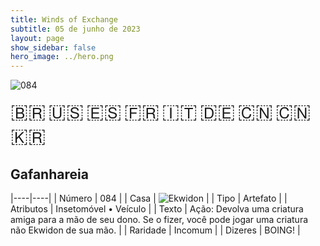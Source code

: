 ```yaml
---
title: Winds of Exchange
subtitle: 05 de junho de 2023
layout: page
show_sidebar: false
hero_image: ../hero.png
---
```


![084](https://mastervault-storage-prod.s3.amazonaws.com/media/card_front/pt/600_084_e3353ec522b8_pt.png)

<span title="Português" style="font-size: 32px;cursor: pointer;" onclick="javascript:document.querySelector('img[alt=\'084\']').src=document.querySelector('img[alt=\'084\']').src.replace(/card_front\/[^/]+/, 'card_front/pt').replace(/_[^/.0-9]+\.png/, '_pt.png')">🇧🇷</span>
<span title="English" style="font-size: 32px;cursor: pointer;" onclick="javascript:document.querySelector('img[alt=\'084\']').src=document.querySelector('img[alt=\'084\']').src.replace(/card_front\/[^/]+/, 'card_front/en').replace(/_[^/.0-9]+\.png/, '_en.png')">🇺🇸</span>
<span title="Español" style="font-size: 32px;cursor: pointer;" onclick="javascript:document.querySelector('img[alt=\'084\']').src=document.querySelector('img[alt=\'084\']').src.replace(/card_front\/[^/]+/, 'card_front/es').replace(/_[^/.0-9]+\.png/, '_es.png')">🇪🇸</span>
<span title="Français" style="font-size: 32px;cursor: pointer;" onclick="javascript:document.querySelector('img[alt=\'084\']').src=document.querySelector('img[alt=\'084\']').src.replace(/card_front\/[^/]+/, 'card_front/fr').replace(/_[^/.0-9]+\.png/, '_fr.png')">🇫🇷</span>
<span title="Italiano" style="font-size: 32px;cursor: pointer;" onclick="javascript:document.querySelector('img[alt=\'084\']').src=document.querySelector('img[alt=\'084\']').src.replace(/card_front\/[^/]+/, 'card_front/it').replace(/_[^/.0-9]+\.png/, '_it.png')">🇮🇹</span>
<span title="Deutsche" style="font-size: 32px;cursor: pointer;" onclick="javascript:document.querySelector('img[alt=\'084\']').src=document.querySelector('img[alt=\'084\']').src.replace(/card_front\/[^/]+/, 'card_front/de').replace(/_[^/.0-9]+\.png/, '_de.png')">🇩🇪</span>
<span title="简体中文" style="font-size: 32px;cursor: pointer;" onclick="javascript:document.querySelector('img[alt=\'084\']').src=document.querySelector('img[alt=\'084\']').src.replace(/card_front\/[^/]+/, 'card_front/zh-hans').replace(/_[^/.0-9]+\.png/, '_zh-hans.png')">🇨🇳</span>
<span title="繁體中文" style="font-size: 32px;cursor: pointer;" onclick="javascript:document.querySelector('img[alt=\'084\']').src=document.querySelector('img[alt=\'084\']').src.replace(/card_front\/[^/]+/, 'card_front/zh-hant').replace(/_[^/.0-9]+\.png/, '_zh-hant.png')">🇨🇳</span>
<span title="한국어" style="font-size: 32px;cursor: pointer;" onclick="javascript:document.querySelector('img[alt=\'084\']').src=document.querySelector('img[alt=\'084\']').src.replace(/card_front\/[^/]+/, 'card_front/ko').replace(/_[^/.0-9]+\.png/, '_ko.png')">🇰🇷</span>

## Gafanhareia

|----|----|
| Número | 084 |
| Casa | ![Ekwidon](https://archonarcana.com/images/thumb/3/31/Ekwidon.png/25px-Ekwidon.png "Ekwidon") |
| Tipo | Artefato |
| Atributos | Insetomóvel • Veículo |
| Texto | Ação: Devolva uma criatura amiga para a mão de seu dono. Se o fizer, você pode jogar uma criatura não Ekwidon de sua mão. |
| Raridade | Incomum |
| Dizeres | BOING! |
